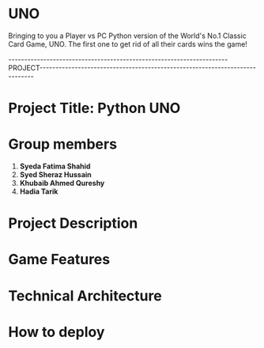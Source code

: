 # UNO
Bringing to you a Player vs PC Python version of the World's No.1 Classic Card Game, UNO. The first one to get rid of all their cards wins the game!

---------------------------------------------------------------------PROJECT----------------------------------------------------------------------------
# Project Title: Python UNO

# Group members
  1) **Syeda Fatima Shahid**
  2) **Syed Sheraz Hussain**
  3) **Khubaib Ahmed Qureshy**
  4) **Hadia Tarik**

# Project Description

# Game Features

# Technical Architecture

# How to deploy
